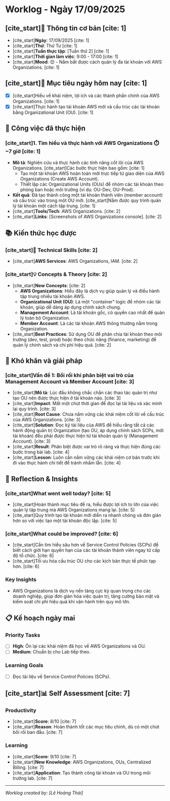 # Worklog - Ngày 17/09/2025
## [cite_start]📅 Thông tin cơ bản [cite: 1]
- [cite_start]**Ngày**: 17/09/2025 [cite: 1]
- [cite_start]**Thứ**: Thứ Tư [cite: 1]
- [cite_start]**Tuần thực tập**: [Tuần thứ 2] [cite: 1]
- [cite_start]**Thời gian làm việc**: 9:00 - 17:00 [cite: 1]
- [cite_start]**Mood**: 😊 - Nắm bắt được cách quản lý đa tài khoản với AWS Organizations. [cite: 1]

## [cite_start]🎯 Mục tiêu ngày hôm nay [cite: 1]
- [x] [cite_start]Hiểu về khái niệm, lợi ích và các thành phần chính của AWS Organizations. [cite: 1]
- [x] [cite_start]Thực hành tạo tài khoản AWS mới và cấu trúc các tài khoản bằng Organizational Unit (OU). [cite: 1]

## 💼 Công việc đã thực hiện

### [cite_start]1. Tìm hiểu và thực hành với AWS Organizations ⏱️ ~7 giờ [cite: 1]
- **Mô tả**: Nghiên cứu và thực hành các tính năng cốt lõi của AWS Organizations. [cite_start]Các bước thực hiện bao gồm: [cite: 1]
    - Tạo một tài khoản AWS hoàn toàn mới trực tiếp từ giao diện của AWS Organizations (Create AWS Account).
    - Thiết lập các Organizational Units (OUs) để nhóm các tài khoản theo phòng ban hoặc môi trường (ví dụ: OU-Dev, OU-Prod).
- **Kết quả**: Đã tạo thành công một tài khoản thành viên (member account) và cấu trúc vào trong một OU mới. [cite_start]Nắm được quy trình quản lý tài khoản một cách tập trung. [cite: 1]
- [cite_start]**Tools/Tech**: AWS Organizations. [cite: 2]
- [cite_start]**Links**: [Screenshots of AWS Organizations console]. [cite: 2]

## 📚 Kiến thức học được

### [cite_start]🔧 Technical Skills [cite: 2]
- [cite_start]**AWS Services**: AWS Organizations, IAM. [cite: 2]

### [cite_start]💡 Concepts & Theory [cite: 2]
- [cite_start]**New Concepts**: [cite: 2]
    - **AWS Organizations**: Hiểu đây là dịch vụ giúp quản lý và điều hành tập trung nhiều tài khoản AWS.
    - **Organizational Unit (OU)**: Là một "container" logic để nhóm các tài khoản, giúp dễ dàng áp dụng chính sách chung.
    - **Management Account**: Là tài khoản gốc, có quyền cao nhất để quản lý toàn bộ Organization.
    - **Member Account**: Là các tài khoản AWS thông thường nằm trong Organization.
- [cite_start]**Best Practices**: Sử dụng OU để phân chia tài khoản theo môi trường (dev, test, prod) hoặc theo chức năng (finance, marketing) để quản lý chính sách và chi phí hiệu quả. [cite: 2]

## 🚧 Khó khăn và giải pháp

### [cite_start]Vấn đề 1: Bối rối khi phân biệt vai trò của Management Account và Member Account [cite: 3]
- [cite_start]**Mô tả**: Lúc đầu không chắc chắn các thao tác quản trị như tạo OU nên được thực hiện ở tài khoản nào. [cite: 3]
- [cite_start]**Impact**: Mất một chút thời gian để đọc lại tài liệu và xác minh lại quy trình. [cite: 3]
- [cite_start]**Root Cause**: Chưa nắm vững các khái niệm cốt lõi về cấu trúc của AWS Organizations. [cite: 3]
- [cite_start]**Solution**: Đọc kỹ tài liệu của AWS để hiểu rằng tất cả các hành động quản trị Organization (tạo OU, áp dụng chính sách SCPs, mời tài khoản) đều phải được thực hiện từ tài khoản quản lý (Management Account). [cite: 3]
- [cite_start]**Result**: Phân biệt được vai trò rõ ràng và thực hiện đúng các bước trong bài lab. [cite: 4]
- [cite_start]**Lesson**: Luôn cần nắm vững các khái niệm cơ bản trước khi đi vào thực hành chi tiết để tránh nhầm lẫn. [cite: 4]

## 💭 Reflection & Insights

### [cite_start]What went well today? [cite: 5]
- [cite_start]Hoàn thành mục tiêu đề ra, hiểu được lợi ích to lớn của việc quản lý tập trung mà AWS Organizations mang lại. [cite: 5]
- [cite_start]Quy trình tạo tài khoản mới diễn ra nhanh chóng và đơn giản hơn so với việc tạo một tài khoản độc lập. [cite: 5]

### [cite_start]What could be improved? [cite: 6]
- [cite_start]Cần tìm hiểu sâu hơn về Service Control Policies (SCPs) để biết cách giới hạn quyền hạn của các tài khoản thành viên ngay từ cấp độ tổ chức. [cite: 6]
- [cite_start]Tối ưu hóa cấu trúc OU cho các kịch bản thực tế phức tạp hơn. [cite: 6]

### Key Insights
- AWS Organizations là dịch vụ nền tảng cực kỳ quan trọng cho các doanh nghiệp, giúp đơn giản hóa việc quản trị, tăng cường bảo mật và kiểm soát chi phí hiệu quả khi vận hành trên quy mô lớn.

## 📋 Kế hoạch ngày mai

### Priority Tasks
- [ ] **High**: Ôn lại các khái niệm đã học về AWS Organizations và OU.
- [ ] **Medium**: Chuẩn bị cho Lab tiếp theo.

### Learning Goals
- [ ] Đọc tài liệu về Service Control Policies (SCPs).

## [cite_start]📊 Self Assessment [cite: 7]

### Productivity
- [cite_start]**Score**: 8/10 [cite: 7]
- [cite_start]**Reason**: Hoàn thành tốt các mục tiêu chính, dù có một chút bối rối ban đầu. [cite: 7]

### Learning
- [cite_start]**Score**: 9/10 [cite: 7]
- [cite_start]**New Knowledge**: AWS Organizations, OUs, Centralized Billing. [cite: 7]
- [cite_start]**Application**: Tạo thành công tài khoản và OU trong môi trường lab. [cite: 7]

---
*Worklog created by: [Lê Hoàng Thái]*
